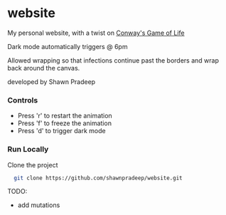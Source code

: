 # website

My personal website, with a twist on [Conway's Game of Life](https://en.wikipedia.org/wiki/Conway%27s_Game_of_Life)

Dark mode automatically triggers @ 6pm

Allowed wrapping so that infections continue past the borders and wrap back around the canvas.

developed by Shawn Pradeep

### Controls

- Press 'r' to restart the animation
- Press 'f' to freeze the animation
- Press 'd' to trigger dark mode

### Run Locally

Clone the project

```bash
  git clone https://github.com/shawnpradeep/website.git
```

TODO:

- add mutations
